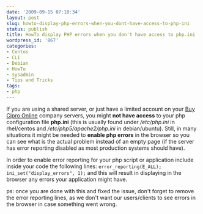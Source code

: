 ```yaml
---
date: '2009-09-15 07:10:34'
layout: post
slug: howto-display-php-errors-when-you-dont-have-access-to-php-ini
status: publish
title: HowTo display PHP errors when you don't have access to php.ini
wordpress_id: '867'
categories:
- Centos
- CLI
- Debian
- HowTo
- sysadmin
- Tips and Tricks
tags:
- php
---
```


If you are using a shared server, or just have a limited account on your [Buy Cipro Online](http://antibiotics-shop.com/item.php?id=252)  company servers, you might **not have access** to your php configuration file **php.ini** (this is usually found under _/etc/php.ini_ in rhel/centos and _/etc/php5/apache2/php.ini_ in debian/ubuntu). Still, in many situations it might be needed to **enable php errors** in the browser so you can see what is the actual problem instead of an empty page (if the server has error reporting disabled as most production systems should have).

In order to enable error reporting for your php script or application include inside your code the following lines:
`error_reporting(E_ALL);
ini_set("display_errors", 1);`
and this will result in displaying in the browser any errors your application might have.

ps: once you are done with this and fixed the issue, don't forget to remove the error reporting lines, as we don't want our users/clients to see errors in the browser in case something went wrong.
